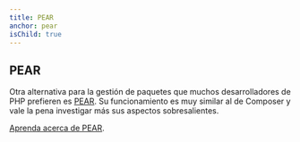 ```yaml
---
title: PEAR
anchor: pear
isChild: true
---
```


## PEAR

Otra alternativa para la gestión de paquetes que muchos desarrolladores de PHP prefieren es [PEAR][1]. Su funcionamiento es muy similar al de Composer y vale la pena investigar más sus aspectos sobresalientes.

[Aprenda acerca de PEAR][1].

[1]: http://pear.php.net/

